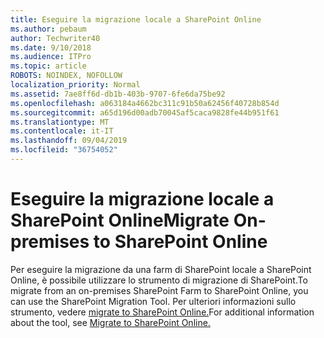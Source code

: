 ```yaml
---
title: Eseguire la migrazione locale a SharePoint Online
ms.author: pebaum
author: Techwriter40
ms.date: 9/10/2018
ms.audience: ITPro
ms.topic: article
ROBOTS: NOINDEX, NOFOLLOW
localization_priority: Normal
ms.assetid: 7ae8ff6d-db1b-403b-9707-6fe6da75be92
ms.openlocfilehash: a063184a4662bc311c91b50a62456f40728b854d
ms.sourcegitcommit: a65d196d00adb70045af5caca9828fe44b951f61
ms.translationtype: MT
ms.contentlocale: it-IT
ms.lasthandoff: 09/04/2019
ms.locfileid: "36754052"
---
```

# <a name="migrate-on-premises-to-sharepoint-online"></a><span data-ttu-id="4eef0-102">Eseguire la migrazione locale a SharePoint Online</span><span class="sxs-lookup"><span data-stu-id="4eef0-102">Migrate On-premises to SharePoint Online</span></span>

<span data-ttu-id="4eef0-103">Per eseguire la migrazione da una farm di SharePoint locale a SharePoint Online, è possibile utilizzare lo strumento di migrazione di SharePoint.</span><span class="sxs-lookup"><span data-stu-id="4eef0-103">To migrate from an on-premises SharePoint Farm to SharePoint Online, you can use the SharePoint Migration Tool.</span></span> <span data-ttu-id="4eef0-104">Per ulteriori informazioni sullo strumento, vedere [migrate to SharePoint Online.](https://go.microsoft.com/fwlink/?linkid=2019574)</span><span class="sxs-lookup"><span data-stu-id="4eef0-104">For additional information about the tool, see [Migrate to SharePoint Online.](https://go.microsoft.com/fwlink/?linkid=2019574)</span></span>
  

